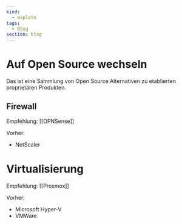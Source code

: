 ```yaml
---
kind:
  - explain
tags:
  - Blog
section: blog
---
```

# Auf Open Source wechseln

Das ist eine Sammlung von Open Source Alternativen zu etablierten proprietären Produkten.

## Firewall

Empfehlung: [[OPNSense]]

Vorher:

* NetScaler

# Virtualisierung

Empfehlung: [[Proxmox]]

Vorher:

* Microsoft Hyper-V
* VMWare
